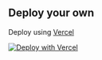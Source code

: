 ## Deploy your own

Deploy using [Vercel](https://vercel.com?utm_source=github&utm_medium=readme&utm_campaign=next-example) 

[![Deploy with Vercel](https://vercel.com/button)](https://vercel.com/new/git/external?repository-url=https://github.com/vercel/next.js/tree/canary/examples/with-tailwindcss&project-name=with-tailwindcss&repository-name=with-tailwindcss)


